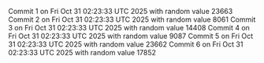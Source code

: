 Commit 1 on Fri Oct 31 02:23:33 UTC 2025 with random value 23663
Commit 2 on Fri Oct 31 02:23:33 UTC 2025 with random value 8061
Commit 3 on Fri Oct 31 02:23:33 UTC 2025 with random value 14408
Commit 4 on Fri Oct 31 02:23:33 UTC 2025 with random value 9087
Commit 5 on Fri Oct 31 02:23:33 UTC 2025 with random value 23662
Commit 6 on Fri Oct 31 02:23:33 UTC 2025 with random value 17852
